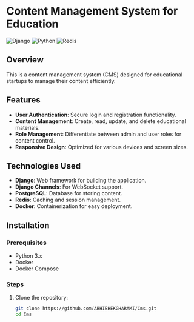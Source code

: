 # Content Management System for Education
![Django](https://img.shields.io/badge/Django-v3.2.0-brightgreen)
![Python](https://img.shields.io/badge/Python-v3.9.0-blue)
![Redis](https://img.shields.io/badge/Redis-v6.2.0-red)

## Overview
This is a content management system (CMS) designed for educational startups to manage their content efficiently.

## Features
- **User Authentication**: Secure login and registration functionality.
- **Content Management**: Create, read, update, and delete educational materials.
- **Role Management**: Differentiate between admin and user roles for content control.
- **Responsive Design**: Optimized for various devices and screen sizes.

## Technologies Used
- **Django**: Web framework for building the application.
- **Django Channels**: For WebSocket support.
- **PostgreSQL**: Database for storing content.
- **Redis**: Caching and session management.
- **Docker**: Containerization for easy deployment.

## Installation
### Prerequisites
- Python 3.x
- Docker
- Docker Compose

### Steps
1. Clone the repository:
   ```bash
   git clone https://github.com/ABHISHEKGHARAMI/Cms.git
   cd Cms

